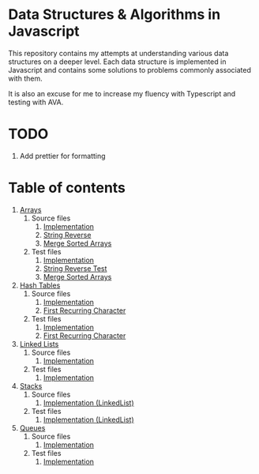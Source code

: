 # Data Structures & Algorithms in Javascript

This repository contains my attempts at understanding various data structures on a deeper level. Each data structure is implemented in Javascript and contains some solutions to problems commonly associated with them. 

It is also an excuse for me to increase my fluency with Typescript and testing with AVA. 

# TODO

1. Add prettier for formatting

# Table of contents

1. [Arrays](https://github.com/gohdaniel15/data-structures-algorithms-js/tree/master/Arrays)
    1. Source files
        1. [Implementation](https://github.com/gohdaniel15/data-structures-algorithms-js/blob/master/Arrays/src/array.ts)
        2. [String Reverse](https://github.com/gohdaniel15/data-structures-algorithms-js/blob/master/Arrays/src/stringReverse.ts)
        3. [Merge Sorted Arrays](https://github.com/gohdaniel15/data-structures-algorithms-js/blob/master/Arrays/dist/mergeSortedArrays.js)
    2. Test files
        1. [Implementation](https://github.com/gohdaniel15/data-structures-algorithms-js/blob/master/Arrays/tests/array.test.js)
        2. [String Reverse Test](https://github.com/gohdaniel15/data-structures-algorithms-js/blob/master/Arrays/stringReverse.test.js)
        3. [Merge Sorted Arrays](https://github.com/gohdaniel15/data-structures-algorithms-js/blob/master/Arrays/tests/mergeSortedArrays.test.js)
2. [Hash Tables](https://github.com/gohdaniel15/data-structures-algorithms-js/tree/master/HashTables)
    1. Source files
        1. [Implementation](https://github.com/gohdaniel15/data-structures-algorithms-js/blob/master/HashTables/src/HashTable.ts)
        2. [First Recurring Character](https://github.com/gohdaniel15/data-structures-algorithms-js/blob/master/HashTables/src/firstRecurringCharacter.ts)
    2. Test files
        1. [Implementation](https://github.com/gohdaniel15/data-structures-algorithms-js/blob/master/HashTables/tests/HashTable.test.js)
        2. [First Recurring Character](https://github.com/gohdaniel15/data-structures-algorithms-js/blob/master/HashTables/tests/firstRecurringCharacter.test.js)
3. [Linked Lists](https://github.com/gohdaniel15/data-structures-algorithms-js/tree/master/LinkedList)
    1. Source files
        1. [Implementation](https://github.com/gohdaniel15/data-structures-algorithms-js/blob/master/LinkedList/src/LinkedList.ts)
    2. Test files
        1. [Implementation](https://github.com/gohdaniel15/data-structures-algorithms-js/blob/master/LinkedList/tests/LinkedList.test.js)
4. [Stacks](https://github.com/gohdaniel15/data-structures-algorithms-js/tree/master/Stacks)
    1. Source files
        1. [Implementation (LinkedList)](https://github.com/gohdaniel15/data-structures-algorithms-js/blob/master/Stacks/src/LinkedListStack.ts)
    2. Test files
        1. [Implementation (LinkedList)](https://github.com/gohdaniel15/data-structures-algorithms-js/blob/master/Stacks/tests/LinkedListStack.test.js)
5. [Queues](https://github.com/gohdaniel15/data-structures-algorithms-js/tree/master/Queues)
    1. Source files
        1. [Implementation](https://github.com/gohdaniel15/data-structures-algorithms-js/blob/master/Queues/src/Queue.ts)
    2. Test files
        1. [Implementation](https://github.com/gohdaniel15/data-structures-algorithms-js/blob/master/Queues/tests/LinkedListStack.test.js)
